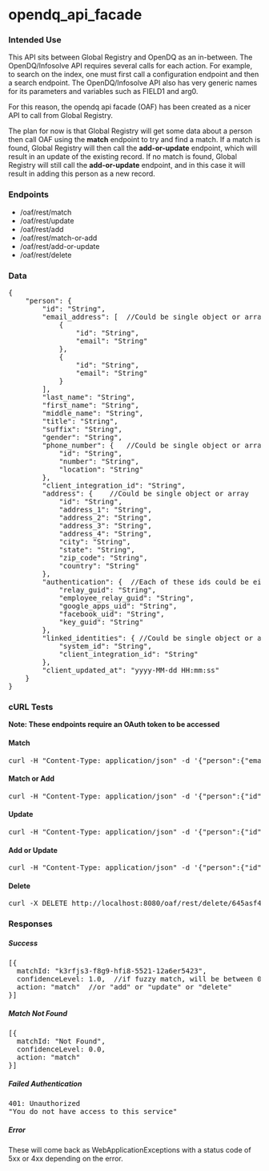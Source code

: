 opendq_api_facade
=================

<h3>Intended Use</h3>
<p>
  This API sits between Global Registry and OpenDQ as an in-between.  The OpenDQ/Infosolve API requires several calls for each action.  For example, to search on the index, one must first call a configuration endpoint and then a search endpoint.  The OpenDQ/Infosolve API also has very generic names for its parameters and variables such as FIELD1 and arg0.
</p>
<p>For this reason, the opendq api facade (OAF) has been created as a nicer API to call from Global Registry.</p>
<p>
  The plan for now is that Global Registry will get some data about a person then call OAF using the <strong>match</strong> endpoint to try and find a match.  If a match is found, Global Registry will then call the <strong>add-or-update</strong> endpoint, which will result in an update of the existing record.  If no match is found, Global Registry will still call the <strong>add-or-update</strong> endpoint, and in this case it will result in adding this person as a new record.
</p>

<h3>Endpoints</h3>

<ul>
  <li>/oaf/rest/match</li>
  <li>/oaf/rest/update</li>
  <li>/oaf/rest/add</li>
  <li>/oaf/rest/match-or-add</li>
  <li>/oaf/rest/add-or-update</li>
  <li>/oaf/rest/delete</li>
</ul>

<h3>Data</h3>

<pre>
{
    "person": {
        "id": "String",
        "email_address": [  //Could be single object or array
            {
                "id": "String",
                "email": "String"
            },
            {
                "id": "String",
                "email": "String"
            }
        ],
        "last_name": "String",
        "first_name": "String",
        "middle_name": "String",
        "title": "String",
        "suffix": "String",
        "gender": "String",
        "phone_number": {   //Could be single object or array
            "id": "String",
            "number": "String",
            "location": "String"
        },
        "client_integration_id": "String",
        "address": {    //Could be single object or array
            "id": "String",
            "address_1": "String",
            "address_2": "String",
            "address_3": "String",
            "address_4": "String",
            "city": "String",
            "state": "String",
            "zip_code": "String",
            "country": "String"
        },
        "authentication": {  //Each of these ids could be either a string or an array of strings
            "relay_guid": "String",
            "employee_relay_guid": "String",
            "google_apps_uid": "String",
            "facebook_uid": "String",
            "key_guid": "String"
        },
        "linked_identities": { //Could be single object or array
            "system_id": "String",
            "client_integration_id": "String"
        },
        "client_updated_at": "yyyy-MM-dd HH:mm:ss"
    }
}
</pre>

<h3>cURL Tests</h3>
<strong>Note: These endpoints require an OAuth token to be accessed</strong>

<h4>Match</h4>
<pre>
curl -H "Content-Type: application/json" -d '{"person":{"email_address":{"id":"455322","email":"wee@wee.net"},"last_name":"Vom","first_name":"Boo","middle_name":"Slam","preferred_name":"Pogs","title":"Mr.","suffix":"II","gender":"Male","phone_number":{"id":"885462","number":"5555555555","location":"mobile"},"client_integration_id":"123456","address":{"id":"4459874","address_1":"Line 1","address_2":"Line 2","city":"Orlando","state":"FL","zip_code":"32832","country":"USA"},"authentication":{"relay_guid":"f435f4-5f5e-8934-fjda-jk2354oia"},"account_number":"123456789","linked_identities":{"siebel_contact_id":"1-FG32A","employee_number":"012345678"},"client_updated_at":"2014-06-21 13:41:21"}}'  http://localhost:8080/oaf/rest/match
</pre>

<h4>Match or Add</h4>
<pre>
curl -H "Content-Type: application/json" -d '{"person":{"id":"k3rfjs3-f8g9-hfi8-5521-12a6er5423","email_address":{"id":"455322","email":"wee@wee.net"},"last_name":"Vom","first_name":"Boo","middle_name":"Slam","preferred_name":"Pogs","title":"Mr.","suffix":"II","gender":"Male","phone_number":{"id":"885462","number":"5555555555","location":"mobile"},"client_integration_id":"123456","address":{"id":"4459874","address_1":"Line 1","address_2":"Line 2","city":"Orlando","state":"FL","zip_code":"32832","country":"USA"},"authentication":{"relay_guid":"f435f4-5f5e-8934-fjda-jk2354oia"},"account_number":"123456789","linked_identities":{"siebel_contact_id":"1-FG32A","employee_number":"012345678"},"client_updated_at":"2014-06-21 13:41:21"}}'  http://localhost:8080/oaf/rest/match-or-add
</pre>

<h4>Update</h4>
<pre>
curl -H "Content-Type: application/json" -d '{"person":{"id":"54sf6-53ef5-f4a53-5af56a","email_address":{"id":"12345","email":"play@bum.com"},"last_name":"Bum","first_name":"Play","title":"Mr.","gender":"Male","phone_number":{"id":"987654","number":"2222222222","location":"mobile"},"client_integration_id":"555555","address":{"id":"456123","address_1":"54 Oaf Dr","address_2":"Apt D","city":"Orlando","state":"FL","zip_code":"32828","country":"USA"},"authentication":{"relay_guid":"534f-a5ef-7f35-fa4s-adf54a8g8"},"account_number":"5463289","linked_identities":{"siebel_contact_id":"1-D46SA","employee_number":"987654321"},"client_updated_at":"2014-06-21 13:41:21"}}'  http://localhost:8080/oaf/rest/update
</pre>

<h4>Add or Update</h4>
<pre>
curl -H "Content-Type: application/json" -d '{"person":{"id":"2ad345e","email_address":{"id":"2a","email":"nh@hn.net"},"last_name":"Nh","first_name":"Hn","title":"Mrs.","gender":"Female","phone_number":{"id":"2b","number":"3333334444","location":"mobile"},"client_integration_id":"2a","address":{"id":"2a","address_1":"55 James St","city":"Orlando","state":"FL","zip_code":"32825","country":"USA"},"authentication":{"relay_guid":"2a"},"account_number":"2a","linked_identities":{"siebel_contact_id":"2a","employee_number":"2a"},"client_updated_at":"2014-06-21 13:41:21"}}'  http://localhost:8080/oaf/rest/add-or-update
</pre>

<h4>Delete</h4>
<pre>
curl -X DELETE http://localhost:8080/oaf/rest/delete/645asf4a643r-w3r54a
</pre>

<h3>Responses</h3>

<h5>Success</h5>
<pre>
[{
  matchId: "k3rfjs3-f8g9-hfi8-5521-12a6er5423",
  confidenceLevel: 1.0,  //if fuzzy match, will be between 0.0 and 1.0, if broad match will be between 0.0 and 30.0
  action: "match"  //or "add" or "update" or "delete"
}]
</pre>

<h5>Match Not Found</h5>
<pre>
[{
  matchId: "Not Found",
  confidenceLevel: 0.0,
  action: "match"
}]
</pre>

<h5>Failed Authentication</h5>
<pre>
401: Unauthorized
"You do not have access to this service"
</pre>

<h5>Error</h5>
<p>These will come back as WebApplicationExceptions with a status code of 5xx or 4xx depending on the error.</p>
